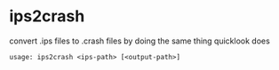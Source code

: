 # ips2crash

convert .ips files to .crash files by doing the same thing quicklook does

```
usage: ips2crash <ips-path> [<output-path>]
```
